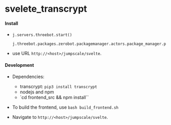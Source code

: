 # svelete_transcrypt


#### Install

- ```
  j.servers.threebot.start()

  j.threebot.packages.zerobot.packagemanager.actors.package_manager.package_add(path='/sandbox/code/github/threefoldtech/jumpscaleX_threebot/ThreeBotPackages/examples/svelte')
  ```

- use URL `http://<host>/jumpscale/svelte`.

#### Development

* Dependencies:
  - transcrypt: `pip3 install transcrypt`
  - nodejs and npm
  - `cd frontend_src && npm install``

* To build the frontend, use `bash build_frontend.sh`
* Navigate to `http://<host>/jumpscale/svelte`.
